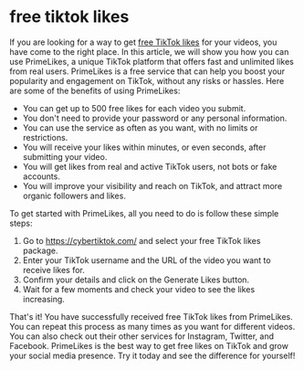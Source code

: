 # free tiktok likes

If you are looking for a way to get [free TikTok likes](https://cybertiktok.com/) for your videos, you have come to the right place. In this article, we will show you how you can use PrimeLikes, a unique TikTok platform that offers fast and unlimited likes from real users. PrimeLikes is a free service that can help you boost your popularity and engagement on TikTok, without any risks or hassles. Here are some of the benefits of using PrimeLikes:

- You can get up to 500 free likes for each video you submit.
- You don't need to provide your password or any personal information.
- You can use the service as often as you want, with no limits or restrictions.
- You will receive your likes within minutes, or even seconds, after submitting your video.
- You will get likes from real and active TikTok users, not bots or fake accounts.
- You will improve your visibility and reach on TikTok, and attract more organic followers and likes.

To get started with PrimeLikes, all you need to do is follow these simple steps:

1. Go to https://cybertiktok.com/ and select your free TikTok likes package.
2. Enter your TikTok username and the URL of the video you want to receive likes for.
3. Confirm your details and click on the Generate Likes button.
4. Wait for a few moments and check your video to see the likes increasing.

That's it! You have successfully received free TikTok likes from PrimeLikes. You can repeat this process as many times as you want for different videos. You can also check out their other services for Instagram, Twitter, and Facebook. PrimeLikes is the best way to get free likes on TikTok and grow your social media presence. Try it today and see the difference for yourself!

